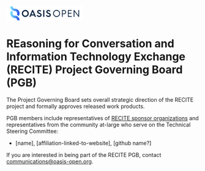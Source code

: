 <img src="artwork/OASIS-Primary-Logo-Full-Colour.png" width="200">

# REasoning for Conversation and Information Technology Exchange (RECITE) Project Governing Board (PGB)

The Project Governing Board sets overall strategic direction of the RECITE project and formally approves released work products. 

PGB members include representatives of [RECITE sponsor organizations](https://github.com/recite-oasis/oasis-open-project/blob/main/SPONSORS.md) and representatives from the community at-large who serve on the Technical Steering Committee: 
  
- [name], [affiliation-linked-to-website], [github name?]

If you are interested in being part of the RECITE PGB, contact communications@oasis-open.org.
